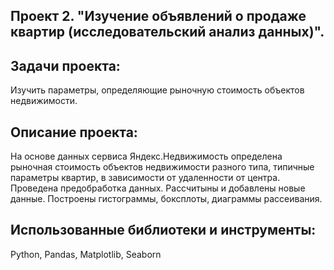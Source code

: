 ## Проект 2. "Изучение объявлений о продаже квартир (исследовательский анализ данных)".
## Задачи проекта:
Изучить параметры, определяющие рыночную стоимость объектов недвижимости.

## Описание проекта:
На основе данных сервиса Яндекс.Недвижимость определена рыночная стоимость объектов недвижимости разного типа, типичные параметры квартир, в зависимости от
удаленности от центра. Проведена предобработка данных. Рассчитыны и добавлены новые данные. Построены гистограммы, боксплоты, диаграммы рассеивания.

## Использованные библиотеки и инструменты:
Python, Pandas, Matplotlib, Seaborn
